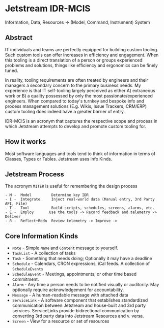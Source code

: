 # Jetstream IDR-MCIS

Information, Data, Resources -> (Model, Command, Instrument) System

## Abstract
IT individuals and teams are perfectly equipped for building custom tooling. Such custom tools can offer increases in efficiency and engagement. When this tooling is a direct translation of a person or groups experienced problems and solutions, things like efficiency and ergonomics can be finely tuned.

In reality, tooling requirements are often treated by engineers and their managers a secondary concern to the primary business needs. My experience is that IT self-tooling largely perceived as either A) extraneous work or B) a quality possessed by only the most passionate/experienced engineers. When compared to today's turnkey and bespoke info and process management solutions (E.g. Wikis, Issue Trackers, CRM/ERP) custom tooling does indeed have a greater barrier of entry. 

IDR-MCIS is an acronym that captures the respective scope and process in which Jetstream attempts to develop and promote custom tooling for.

## How it works
Most software languages and tools tend to think of information in terms of Classes, Types or Tables. Jetstream uses Info Kinds.

## Jetstream Process
The acronym `MITER` is useful for remembering the design process
``` 
- M -  Model         Determine key IDR
- I -  Integrate     Inject real-world data (Manual entry, 3rd Party API, File)
- T -  Tool          Build scripts, schedules, screens, alarms, etc.
- E -  Employ       Use the tools -> Record feedback and telemetry -> Deliver
- R -  Reflect+Redo  Review telemetry -> Improve ->
```

## Core Information Kinds
- `Note` - Simple `Name` and `Content` message to yourself.
- `TaskList` - A collection of tasks
- `Task` - Something that needs doing; Optionally it may have a deadline
- `Schedule` - Calendars, CRON expressions, iCal feeds. A collection of `ScheduleEvents`
- `ScheduleEvent` - Meetings, appointments, or other time based commitment.
- `Alarm` - Any time a person needs to be notified visually or auditorily. May optionally require acknowledgement for accountability.
- `Message` - A human-readable message with attached data
- `ServiceLink` -  A software component that establishes standardized communication between Jetstream and house-built and 3rd party services. ServiceLinks provide bidirectional communication by converting 3rd party data into Jetstream Resources and v. versa.
- `Screen` - View for a resource or set of resources
